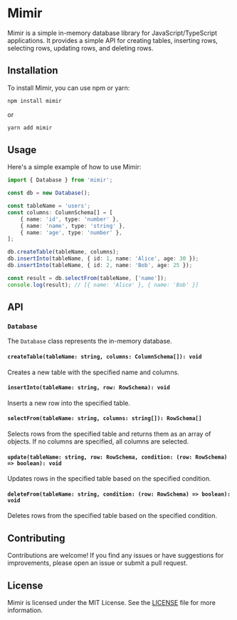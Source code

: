 # Mimir

Mimir is a simple in-memory database library for JavaScript/TypeScript applications. It provides a simple API for creating tables, inserting rows, selecting rows, updating rows, and deleting rows.

## Installation

To install Mimir, you can use npm or yarn:

```bash
npm install mimir
```

or

```bash
yarn add mimir
```

## Usage

Here's a simple example of how to use Mimir:

```typescript
import { Database } from 'mimir';

const db = new Database();

const tableName = 'users';
const columns: ColumnSchema[] = [
    { name: 'id', type: 'number' },
    { name: 'name', type: 'string' },
    { name: 'age', type: 'number' },
];

db.createTable(tableName, columns);
db.insertInto(tableName, { id: 1, name: 'Alice', age: 30 });
db.insertInto(tableName, { id: 2, name: 'Bob', age: 25 });

const result = db.selectFrom(tableName, ['name']);
console.log(result); // [{ name: 'Alice' }, { name: 'Bob' }]
```

## API

### `Database`

The `Database` class represents the in-memory database.

#### `createTable(tableName: string, columns: ColumnSchema[]): void`

Creates a new table with the specified name and columns.

#### `insertInto(tableName: string, row: RowSchema): void`

Inserts a new row into the specified table.

#### `selectFrom(tableName: string, columns: string[]): RowSchema[]`

Selects rows from the specified table and returns them as an array of objects. If no columns are specified, all columns are selected.

#### `update(tableName: string, row: RowSchema, condition: (row: RowSchema) => boolean): void`

Updates rows in the specified table based on the specified condition.

#### `deleteFrom(tableName: string, condition: (row: RowSchema) => boolean): void`

Deletes rows from the specified table based on the specified condition.

## Contributing

Contributions are welcome! If you find any issues or have suggestions for improvements, please open an issue or submit a pull request.

## License

Mimir is licensed under the MIT License. See the [LICENSE](LICENSE) file for more information.
